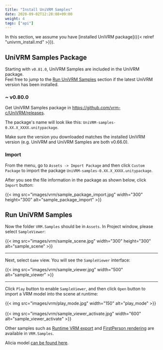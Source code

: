 ```yaml
---
title: "Install UniVRM Samples"
date: 2020-09-02T12:28:08+09:00
weight: 4
tags: ["api"]
---
```


In this section, we assume you have [installed UniVRM package]({{< relref "univrm_install.md" >}}).

## UniVRM Samples Package

Starting with `v0.81.0`, UniVRM Samples are included in the UniVRM package.  
Feel free to jump to the [Run UniVRM Samples](#run-univrm-samples) section if the latest UniVRM version has been installed.

### ~ v0.80.0

Get UniVRM Samples package in https://github.com/vrm-c/UniVRM/releases.

The package's name will look like this: `UniVRM-samples-0.XX.X_XXXX.unitypackage`.

Make sure the version you downloaded matches the installed UniVRM version (e.g. UniVRM and UniVRM Samples are both v0.66.0).

### Import

From the menu, go to `Assets -> Import Package` and then click `Custom Package` to import the package `UniVRM-samples-0.XX.X_XXXX.unitypackage`.

After you see the file information in the package as shown below, click `Import` button:

{{< img src="images/vrm/sample_package_import.jpg" width="300" height="300" alt="sample_package_import" >}}

## Run UniVRM Samples

Now the folder `VRM.Samples` should be in `Assets`. In Project window, please select `SampleViewer`:

{{< img src="images/vrm/sample_scene.jpg" width="300" height="300" alt="sample_scene" >}}
<hr>

Next, select `Game` view. You will see the `SampleViewer` interface:

{{< img src="images/vrm/sample_viewer.jpg" width="500" alt="sample_viewer" >}}
<hr>

Click `Play` button to enable `SampleViewer`, and then click `Open` button to import a VRM model into the scene at runtime:

{{< img src="images/vrm/play_mode.jpg" width="150" alt="play_mode" >}}
<br>
<br>
{{< img src="images/vrm/sample_viewer_activate.jpg" width="600" alt="sample_viewer_activate" >}}

Other samples such as [Runtime VRM export](https://github.com/vrm-c/UniVRM/tree/master/Assets/VRM/Samples/RuntimeExporterSample) and [FirstPerson rendering](https://github.com/vrm-c/UniVRM/tree/master/Assets/VRM/Samples/FirstPersonSample) are available in `VRM.Samples`.

Alicia model [can be found here](https://github.com/vrm-c/UniVRM/blob/master/Tests/Models/Alicia_vrm-0.51/AliciaSolid_vrm-0.51.vrm).
